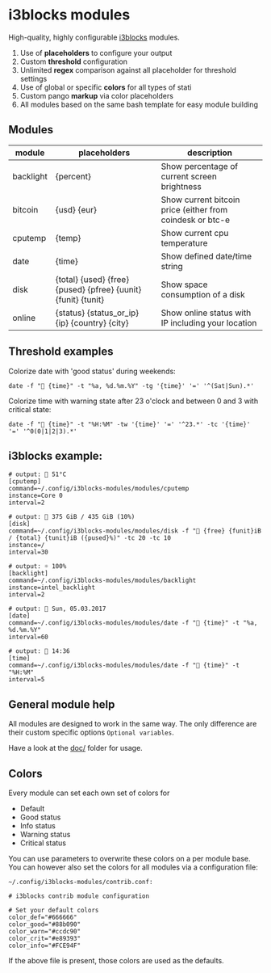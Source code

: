 # i3blocks modules

High-quality, highly configurable [i3blocks](https://github.com/vivien/i3blocks/) modules.

1. Use of **placeholders** to configure your output
2. Custom **threshold** configuration
3. Unlimited **regex** comparison against all placeholder for threshold settings
3. Use of global or specific **colors** for all types of stati
4. Custom pango **markup** via color placeholders
5. All modules based on the same bash template for easy module building


## Modules

| module | placeholders | description |
|--------|--------------|-------------|
| backlight | {percent} | Show percentage of current screen brightness |
| bitcoin | {usd} {eur} | Show current bitcoin price (either from coindesk or btc-e |
| cputemp | {temp} | Show current cpu temperature |
| date | {time} | Show defined date/time string |
| disk | {total} {used} {free} {pused} {pfree} {uunit} {funit} {tunit} | Show space consumption of a disk |
| online | {status} {status_or_ip} {ip} {country} {city} | Show online status with IP including your location |


## Threshold examples

Colorize date with 'good status' during weekends:
```
date -f " {time}" -t "%a, %d.%m.%Y" -tg '{time}' '=' '^(Sat|Sun).*'
```
Colorize time with warning state after 23 o'clock and between 0 and 3 with critical state:
```
date -f " {time}" -t "%H:%M" -tw '{time}' '=' '^23.*' -tc '{time}' '=' '^0(0|1|2|3).*'
```


## i3blocks example:

```
# output:  51°C
[cputemp]
command=~/.config/i3blocks-modules/modules/cputemp
instance=Core 0
interval=2

# output:  375 GiB / 435 GiB (10%)
[disk]
command=~/.config/i3blocks-modules/modules/disk -f " {free} {funit}iB / {total} {tunit}iB ({pused}%)" -tc 20 -tc 10
instance=/
interval=30

# output: ☼ 100%
[backlight]
command=~/.config/i3blocks-modules/modules/backlight
instance=intel_backlight
interval=2

# output:  Sun, 05.03.2017
[date]
command=~/.config/i3blocks-modules/modules/date -f " {time}" -t "%a, %d.%m.%Y"
interval=60

# output:  14:36
[time]
command=~/.config/i3blocks-modules/modules/date -f " {time}" -t "%H:%M"
interval=5
```


## General module help

All modules are designed to work in the same way. The only difference are their custom specific options `Optional variables`.

Have a look at the [doc/](doc/) folder for usage.

## Colors

Every module can set each own set of colors for

* Default
* Good status
* Info status
* Warning status
* Critical status

You can use parameters to overwrite these colors on a per module base. You can however also set the colors for all modules via a configuration file:

`~/.config/i3blocks-modules/contrib.conf:`

```
# i3blocks contrib module configuration

# Set your default colors
color_def="#666666"
color_good="#88b090"
color_warn="#ccdc90"
color_crit="#e89393"
color_info="#FCE94F"
```

If the above file is present, those colors are used as the defaults.
